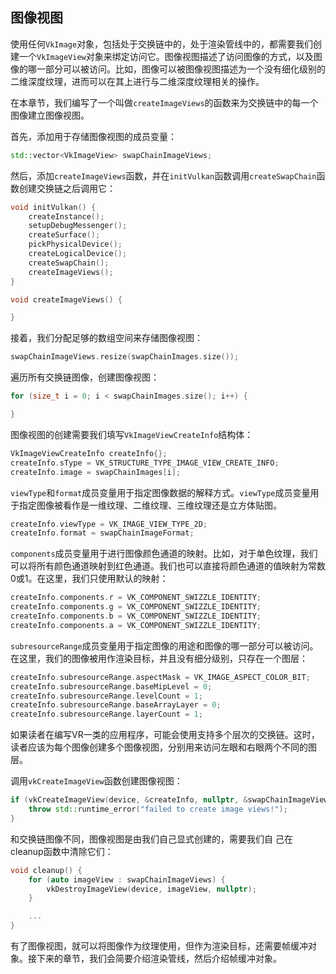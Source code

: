 ## 图像视图
使用任何`VkImage`对象，包括处于交换链中的，处于渲染管线中的，都需要我们创建一个`VkImageView`对象来绑定访问它。图像视图描述了访问图像的方式，以及图像的哪一部分可以被访问。比如，图像可以被图像视图描述为一个没有细化级别的二维深度纹理，进而可以在其上进行与二维深度纹理相关的操作。

在本章节，我们编写了一个叫做`createImageViews`的函数来为交换链中的每一个图像建立图像视图。

首先，添加用于存储图像视图的成员变量：
```c++
std::vector<VkImageView> swapChainImageViews;
```
然后，添加`createImageViews`函数，并在`initVulkan`函数调用`createSwapChain`函数创建交换链之后调用它：
```c++
void initVulkan() {
    createInstance();
    setupDebugMessenger();
    createSurface();
    pickPhysicalDevice();
    createLogicalDevice();
    createSwapChain();
    createImageViews();
}

void createImageViews() {

}
```
接着，我们分配足够的数组空间来存储图像视图：
```c++
swapChainImageViews.resize(swapChainImages.size());
```
遍历所有交换链图像，创建图像视图：
```c++
for (size_t i = 0; i < swapChainImages.size(); i++) {

}
```
图像视图的创建需要我们填写`VkImageViewCreateInfo`结构体：
```c++
VkImageViewCreateInfo createInfo{};
createInfo.sType = VK_STRUCTURE_TYPE_IMAGE_VIEW_CREATE_INFO;
createInfo.image = swapChainImages[i];
```
`viewType`和`format`成员变量用于指定图像数据的解释方式。`viewType`成员变量用于指定图像被看作是一维纹理、二维纹理、三维纹理还是立方体贴图。
```c++
createInfo.viewType = VK_IMAGE_VIEW_TYPE_2D;
createInfo.format = swapChainImageFormat;
```
`components`成员变量用于进行图像颜色通道的映射。比如，对于单色纹理，我们可以将所有颜色通道映射到红色通道。我们也可以直接将颜色通道的值映射为常数0或1。在这里，我们只使用默认的映射：
```c++
createInfo.components.r = VK_COMPONENT_SWIZZLE_IDENTITY;
createInfo.components.g = VK_COMPONENT_SWIZZLE_IDENTITY;
createInfo.components.b = VK_COMPONENT_SWIZZLE_IDENTITY;
createInfo.components.a = VK_COMPONENT_SWIZZLE_IDENTITY;
```
`subresourceRange`成员变量用于指定图像的用途和图像的哪一部分可以被访问。在这里，我们的图像被用作渲染目标，并且没有细分级别，只存在一个图层：
```c++
createInfo.subresourceRange.aspectMask = VK_IMAGE_ASPECT_COLOR_BIT;
createInfo.subresourceRange.baseMipLevel = 0;
createInfo.subresourceRange.levelCount = 1;
createInfo.subresourceRange.baseArrayLayer = 0;
createInfo.subresourceRange.layerCount = 1;
```
如果读者在编写VR一类的应用程序，可能会使用支持多个层次的交换链。这时，读者应该为每个图像创建多个图像视图，分别用来访问左眼和右眼两个不同的图层。

调用`vkCreateImageView`函数创建图像视图：
```c++
if (vkCreateImageView(device, &createInfo, nullptr, &swapChainImageViews[i]) != VK_SUCCESS) {
    throw std::runtime_error("failed to create image views!");
}
```
和交换链图像不同，图像视图是由我们自己显式创建的，需要我们自
己在cleanup函数中清除它们：
```c++
void cleanup() {
    for (auto imageView : swapChainImageViews) {
        vkDestroyImageView(device, imageView, nullptr);
    }

    ...
}

```
有了图像视图，就可以将图像作为纹理使用，但作为渲染目标，还需要帧缓冲对象。接下来的章节，我们会简要介绍渲染管线，然后介绍帧缓冲对象。